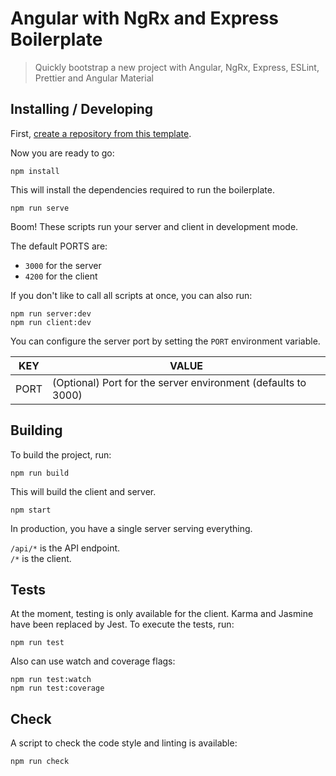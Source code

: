 # Angular with NgRx and Express Boilerplate

> Quickly bootstrap a new project with Angular, NgRx, Express, ESLint, Prettier and Angular Material

## Installing / Developing

First, [create a repository from this template](https://docs.github.com/en/github/creating-cloning-and-archiving-repositories/creating-a-repository-on-github/creating-a-repository-from-a-template).

Now you are ready to go:

```shell
npm install
```

This will install the dependencies required to run the boilerplate.

```shell
npm run serve
```

Boom! These scripts run your server and client in development mode.

The default PORTS are:

- `3000` for the server
- `4200` for the client

If you don't like to call all scripts at once, you can also run:

```shell
npm run server:dev
npm run client:dev
```

You can configure the server port by setting the `PORT` environment variable.

| KEY  | VALUE                                                         |
| ---- | ------------------------------------------------------------- |
| PORT | (Optional) Port for the server environment (defaults to 3000) |

## Building

To build the project, run:

```shell
npm run build
```

This will build the client and server.

```shell
npm start
```

In production, you have a single server serving everything.

`/api/*` is the API endpoint.  
`/*` is the client.

## Tests

At the moment, testing is only available for the client. Karma and Jasmine have been replaced by Jest.
To execute the tests, run:

```shell
npm run test
```

Also can use watch and coverage flags:

```shell
npm run test:watch
npm run test:coverage
```

## Check

A script to check the code style and linting is available:

```shell
npm run check
```
